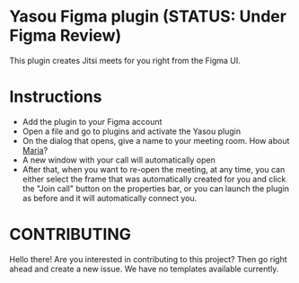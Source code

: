# Yasou Figma plugin (STATUS: Under Figma Review)

This plugin creates Jitsi meets for you right from the Figma UI.

# Instructions

- Add the plugin to your Figma account
- Open a file and go to plugins and activate the Yasou plugin
- On the dialog that opens, give a name to your meeting room. How about [Maria](https://www.youtube.com/watch?v=LebXvZtRMrE)?
- A new window with your call will automatically open
- After that, when you want to re-open the meeting, at any time, you can either
select the frame that was automatically created for you and click the "Join call"
button on the properties bar, or you can launch the plugin as before and it will
automatically connect you.

# CONTRIBUTING
Hello there! Are you interested in contributing to this project? Then go right ahead and create a new issue.
We have no templates available currently.

